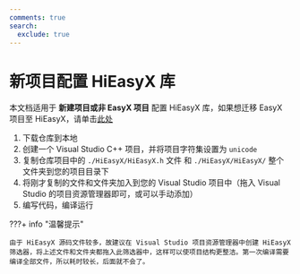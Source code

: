 ```yaml
---
comments: true
search:
  exclude: true
---
```


# 新项目配置 HiEasyX 库

本文档适用于 **新建项目或非 EasyX 项目** 配置 HiEasyX 库，如果想迁移 EasyX 项目至 HiEasyX，请单击[此处](configure-transfer.md)

1. 下载仓库到本地
2. 创建一个 Visual Studio C++ 项目，并将项目字符集设置为 `unicode`
3. 复制仓库项目中的 `./HiEasyX/HiEasyX.h` 文件 和 `./HiEasyX/HiEasyX/` 整个文件夹到您的项目目录下
4. 将刚才复制的文件和文件夹加入到您的 Visual Studio 项目中（拖入 Visual Studio 的项目资源管理器即可，或可以手动添加）
5. 编写代码，编译运行

???+ info "温馨提示"

    由于 HiEasyX 源码文件较多，故建议在 Visual Studio 项目资源管理器中创建 HiEasyX   筛选器，将上述文件和文件夹都拖入此筛选器中，这样可以使项目结构更整洁。第一次编译需要编译全部文件，所以耗时较长，后面就不会了。